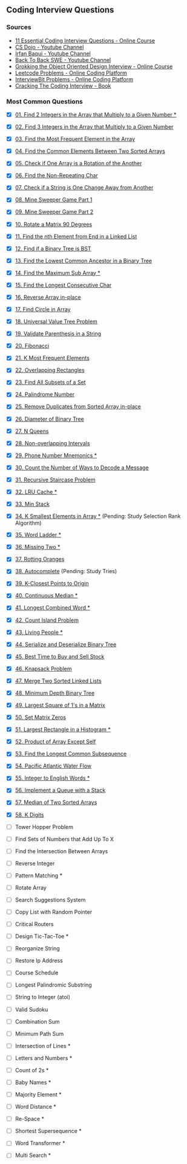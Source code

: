 ## Coding Interview Questions

### Sources
- [11 Essential Coding Interview Questions - Online Course](https://www.udemy.com/course/11-essential-coding-interview-questions/)
- [CS Dojo - Youtube Channel](https://www.youtube.com/channel/UCxX9wt5FWQUAAz4UrysqK9A/videos)
- [Irfan Baqui - Youtube Channel](https://www.youtube.com/channel/UCYvQTh9aUgPZmVH0wNHFa1A/videos)
- [Back To Back SWE - Youtube Channel](https://www.youtube.com/channel/UCmJz2DV1a3yfgrR7GqRtUUA/videos)
- [Grokking the Object Oriented Design Interview - Online Course](https://www.educative.io/courses/grokking-the-object-oriented-design-interview)
- [Leetcode Problems - Online Coding Platform](https://leetcode.com/problemset/all/?difficulty=Easy)
- [InterviewBit Problems - Online Coding Platform](https://www.interviewbit.com/practice/)
- [Cracking The Coding Interview - Book](https://www.amazon.com.br/dp/0984782850/)

### Most Common Questions
- [x] [01. Find 2 Integers in the Array that Multiply to a Given Number *](https://github.com/bzamith/CodingInterviewQuestions/blob/master/MostCommonQuestions/01.findIntegersMultiply.py)
- [x] [02. Find 3 Integers in the Array that Multiply to a Given Number](https://github.com/bzamith/CodingInterviewQuestions/blob/master/MostCommonQuestions/02.find3IntegersMultiply.py)
- [x] [03. Find the Most Frequent Element in the Array](https://github.com/bzamith/CodingInterviewQuestions/blob/master/MostCommonQuestions/03.mostFrequentElement.py)
- [x] [04. Find the Common Elements Between Two Sorted Arrays](https://github.com/bzamith/CodingInterviewQuestions/blob/master/MostCommonQuestions/04.commonElements.py)
- [x] [05. Check if One Array is a Rotation of the Another](https://github.com/bzamith/CodingInterviewQuestions/blob/master/MostCommonQuestions/05.isRotation.py)
- [x] [06. Find the Non-Repeating Char](https://github.com/bzamith/CodingInterviewQuestions/blob/master/MostCommonQuestions/06.nonRepeatingChar.py)
- [x] [07. Check if a String is One Change Away from Another](https://github.com/bzamith/CodingInterviewQuestions/blob/master/MostCommonQuestions/07.isOneAwayStrings.py)
- [x] [08. Mine Sweeper Game Part 1](https://github.com/bzamith/CodingInterviewQuestions/blob/master/MostCommonQuestions/08.mineSweeper.py)
- [x] [09. Mine Sweeper Game Part 2](https://github.com/bzamith/CodingInterviewQuestions/blob/master/MostCommonQuestions/09.clickMineSweeper.py)
- [x] [10. Rotate a Matrix 90 Degrees](https://github.com/bzamith/CodingInterviewQuestions/blob/master/MostCommonQuestions/10.rotateMatrix90.py)
- [x] [11. Find the nth Element from End in a Linked List](https://github.com/bzamith/CodingInterviewQuestions/blob/master/MostCommonQuestions/11.nthFromEndLinkedList.py)
- [x] [12. Find if a Binary Tree is BST](https://github.com/bzamith/CodingInterviewQuestions/blob/master/MostCommonQuestions/12.isBST.py)
- [x] [13. Find the Lowest Common Ancestor in a Binary Tree](https://github.com/bzamith/CodingInterviewQuestions/blob/master/MostCommonQuestions/13.lca.py)
- [x] [14. Find the Maximum Sub Array *](https://github.com/bzamith/CodingInterviewQuestions/blob/master/MostCommonQuestions/14.maxSumSubArray.py)
- [x] [15. Find the Longest Consecutive Char](https://github.com/bzamith/CodingInterviewQuestions/blob/master/MostCommonQuestions/15.longestConsecutiveChar.py)
- [x] [16. Reverse Array in-place](https://github.com/bzamith/CodingInterviewQuestions/blob/master/MostCommonQuestions/16.reverseArrayInPlace.py)
- [x] [17. Find Circle in Array](https://github.com/bzamith/CodingInterviewQuestions/blob/master/MostCommonQuestions/17.findCircleArray.py)
- [x] [18. Universal Value Tree Problem](https://github.com/bzamith/CodingInterviewQuestions/blob/master/MostCommonQuestions/18.universalValueTree.py)
- [x] [19. Validate Parenthesis in a String](https://github.com/bzamith/CodingInterviewQuestions/blob/master/MostCommonQuestions/19.validateParenthesis.py)
- [x] [20. Fibonacci](https://github.com/bzamith/CodingInterviewQuestions/blob/master/MostCommonQuestions/20.fibonacci.py)
- [x] [21. K Most Frequent Elements](https://github.com/bzamith/CodingInterviewQuestions/blob/master/MostCommonQuestions/21.kMostFrequentElements.py)
- [x] [22. Overlapping Rectangles](https://github.com/bzamith/CodingInterviewQuestions/blob/master/MostCommonQuestions/22.rectangleOverlap.py)
- [x] [23. Find All Subsets of a Set](https://github.com/bzamith/CodingInterviewQuestions/blob/master/MostCommonQuestions/23.subsetsOfSet.py)
- [x] [24. Palindrome Number](https://github.com/bzamith/CodingInterviewQuestions/blob/master/MostCommonQuestions/24.palindromeNumber.py)
- [x] [25. Remove Duplicates from Sorted Array in-place](https://github.com/bzamith/CodingInterviewQuestions/blob/master/MostCommonQuestions/25.removeDuplicates.py)
- [x] [26. Diameter of Binary Tree](https://github.com/bzamith/CodingInterviewQuestions/blob/master/MostCommonQuestions/26.diameterBinaryTree.py)
- [x] [27. N Queens](https://github.com/bzamith/CodingInterviewQuestions/blob/master/MostCommonQuestions/27.nQueens.py)
- [x] [28. Non-overlapping Intervals](https://github.com/bzamith/CodingInterviewQuestions/blob/master/MostCommonQuestions/28.intervalScheduling.py)
- [x] [29. Phone Number Mnemonics *](https://github.com/bzamith/CodingInterviewQuestions/blob/master/MostCommonQuestions/29.phoneNumberMnemonics.py)
- [x] [30. Count the Number of Ways to Decode a Message ](https://github.com/bzamith/CodingInterviewQuestions/blob/master/MostCommonQuestions/30.waysDecode.py)
- [x] [31. Recursive Staircase Problem](https://github.com/bzamith/CodingInterviewQuestions/blob/master/MostCommonQuestions/31.staircaseProblem.py)
- [x] [32. LRU Cache *](https://github.com/bzamith/CodingInterviewQuestions/blob/master/MostCommonQuestions/32.lruCache.py)
- [x] [33. Min Stack](https://github.com/bzamith/CodingInterviewQuestions/blob/master/MostCommonQuestions/33.minStack.py)
- [x] [34. K Smallest Elements in Array *](https://github.com/bzamith/CodingInterviewQuestions/blob/master/MostCommonQuestions/34.kSmallest.py) (Pending: Study Selection Rank Algorithm)
- [x] [35. Word Ladder *](https://github.com/bzamith/CodingInterviewQuestions/blob/master/MostCommonQuestions/35.wordLadder.py)
- [x] [36. Missing Two *](https://github.com/bzamith/CodingInterviewQuestions/blob/master/MostCommonQuestions/36.missingTwo.py)
- [x] [37. Rotting Oranges](https://github.com/bzamith/CodingInterviewQuestions/blob/master/MostCommonQuestions/37.rottenOranges.py)
- [x] [38. Autocomplete](https://github.com/bzamith/CodingInterviewQuestions/blob/master/MostCommonQuestions/38.autoComplete.py) (Pending: Study Tries)
- [x] [39. K-Closest Points to Origin](https://github.com/bzamith/CodingInterviewQuestions/blob/master/MostCommonQuestions/39.kClosestPointsOrigin.py)
- [x] [40. Continuous Median *](https://github.com/bzamith/CodingInterviewQuestions/blob/master/MostCommonQuestions/40.continuousMedian.py)
- [x] [41. Longest Combined Word *](https://github.com/bzamith/CodingInterviewQuestions/blob/master/MostCommonQuestions/41.longestWord.py)
- [x] [42. Count Island Problem](https://github.com/bzamith/CodingInterviewQuestions/blob/master/MostCommonQuestions/42.numberIslands.py)
- [x] [43. Living People *](https://github.com/bzamith/CodingInterviewQuestions/blob/master/MostCommonQuestions/43.livingPeople.py)
- [x] [44. Serialize and Deserialize Binary Tree](https://github.com/bzamith/CodingInterviewQuestions/blob/master/MostCommonQuestions/44.serializeDeserialize.py)
- [x] [45. Best Time to Buy and Sell Stock](https://github.com/bzamith/CodingInterviewQuestions/blob/master/MostCommonQuestions/45.bestTimeStock.py)
- [x] [46. Knapsack Problem](https://github.com/bzamith/CodingInterviewQuestions/blob/master/MostCommonQuestions/46.knapsackProblem.py)
- [x] [47. Merge Two Sorted Linked Lists](https://github.com/bzamith/CodingInterviewQuestions/blob/master/MostCommonQuestions/47.mergeTwoSortedLinkedLists.py)
- [x] [48. Minimum Depth Binary Tree](https://github.com/bzamith/CodingInterviewQuestions/blob/master/MostCommonQuestions/48.minDepthBinaryTree.py)
- [x] [49. Largest Square of 1's in a Matrix](https://github.com/bzamith/CodingInterviewQuestions/blob/master/MostCommonQuestions/49.largestSquareOnes.py)
- [x] [50. Set Matrix Zeros](https://github.com/bzamith/CodingInterviewQuestions/blob/master/MostCommonQuestions/50.setMatrixZeros.py)
- [x] [51. Largest Rectangle in a Histogram *](https://github.com/bzamith/CodingInterviewQuestions/blob/master/MostCommonQuestions/51.rectangleHistogram.py)
- [x] [52. Product of Array Except Self](https://github.com/bzamith/CodingInterviewQuestions/blob/master/MostCommonQuestions/52.productExceptSelf.py)
- [x] [53. Find the Longest Common Subsequence](https://github.com/bzamith/CodingInterviewQuestions/blob/master/MostCommonQuestions/53.longestCommonSubsequence.py)
- [x] [54. Pacific Atlantic Water Flow](https://github.com/bzamith/CodingInterviewQuestions/blob/master/MostCommonQuestions/54.atlanticPacific.py)
- [x] [55. Integer to English Words *](https://github.com/bzamith/CodingInterviewQuestions/blob/master/MostCommonQuestions/55.integerToEnglish.py)
- [x] [56. Implement a Queue with a Stack](https://github.com/bzamith/CodingInterviewQuestions/blob/master/MostCommonQuestions/56.queueWithStack.py)
- [x] [57. Median of Two Sorted Arrays](https://github.com/bzamith/CodingInterviewQuestions/blob/master/MostCommonQuestions/57.medianTwoSortedArrays.py)
- [x] [58. K Digits](https://github.com/bzamith/CodingInterviewQuestions/blob/master/MostCommonQuestions/58.kDigits.py)


- [ ] Tower Hopper Problem
- [ ] Find Sets of Numbers that Add Up To X
- [ ] Find the Intersection Between Arrays
- [ ] Reverse Integer
- [ ] Pattern Matching *
- [ ] Rotate Array
- [ ] Search Suggestions System
- [ ] Copy List with Random Pointer
- [ ] Critical Routers
- [ ] Design Tic-Tac-Toe *
- [ ] Reorganize String
- [ ] Restore Ip Address
- [ ] Course Schedule
- [ ] Longest Palindromic Substring
- [ ] String to Integer (atoi)
- [ ] Valid Sudoku
- [ ] Combination Sum
- [ ] Minimum Path Sum
- [ ] Intersection of Lines *
- [ ] Letters and Numbers *
- [ ] Count of 2s *
- [ ] Baby Names *
- [ ] Majority Element *
- [ ] Word Distance *
- [ ] Re-Space *
- [ ] Shortest Supersequence *
- [ ] Word Transformer *
- [ ] Multi Search *
